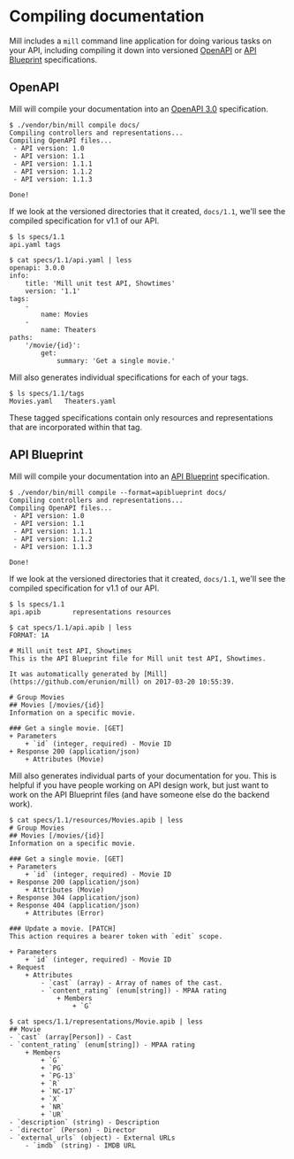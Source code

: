 # Compiling documentation

Mill includes a `mill` command line application for doing various tasks on your API, including compiling it down into versioned [OpenAPI](https://swagger.io/) or [API Blueprint](https://apiblueprint.org/) specifications.

## OpenAPI
Mill will compile your documentation into an [OpenAPI 3.0](https://swagger.io/) specification.

```shell
$ ./vendor/bin/mill compile docs/
Compiling controllers and representations...
Compiling OpenAPI files...
 - API version: 1.0
 - API version: 1.1
 - API version: 1.1.1
 - API version: 1.1.2
 - API version: 1.1.3

Done!
```

If we look at the versioned directories that it created, `docs/1.1`, we'll see the compiled specification for v1.1 of our API.

```shell
$ ls specs/1.1
api.yaml tags

$ cat specs/1.1/api.yaml | less
openapi: 3.0.0
info:
    title: 'Mill unit test API, Showtimes'
    version: '1.1'
tags:
    -
        name: Movies
    -
        name: Theaters
paths:
    '/movie/{id}':
        get:
            summary: 'Get a single movie.'
```

Mill also generates individual specifications for each of your tags.

```shell
$ ls specs/1.1/tags
Movies.yaml   Theaters.yaml
```

These tagged specifications contain only resources and representations that are incorporated within that tag.

## API Blueprint
Mill will compile your documentation into an [API Blueprint](https://apiblueprint.org/) specification.

```shell
$ ./vendor/bin/mill compile --format=apiblueprint docs/
Compiling controllers and representations...
Compiling OpenAPI files...
 - API version: 1.0
 - API version: 1.1
 - API version: 1.1.1
 - API version: 1.1.2
 - API version: 1.1.3

Done!
```

If we look at the versioned directories that it created, `docs/1.1`, we'll see the compiled specification for v1.1 of our API.

```shell
$ ls specs/1.1
api.apib        representations resources

$ cat specs/1.1/api.apib | less
FORMAT: 1A

# Mill unit test API, Showtimes
This is the API Blueprint file for Mill unit test API, Showtimes.

It was automatically generated by [Mill](https://github.com/erunion/mill) on 2017-03-20 10:55:39.

# Group Movies
## Movies [/movies/{id}]
Information on a specific movie.

### Get a single movie. [GET]
+ Parameters
    + `id` (integer, required) - Movie ID
+ Response 200 (application/json)
    + Attributes (Movie)
```

Mill also generates individual parts of your documentation for you. This is helpful if you have people working on API design work, but just want to work on the API Blueprint files (and have someone else do the backend work).

```shell
$ cat specs/1.1/resources/Movies.apib | less
# Group Movies
## Movies [/movies/{id}]
Information on a specific movie.

### Get a single movie. [GET]
+ Parameters
    + `id` (integer, required) - Movie ID
+ Response 200 (application/json)
    + Attributes (Movie)
+ Response 304 (application/json)
+ Response 404 (application/json)
    + Attributes (Error)

### Update a movie. [PATCH]
This action requires a bearer token with `edit` scope.

+ Parameters
    + `id` (integer, required) - Movie ID
+ Request
    + Attributes
        - `cast` (array) - Array of names of the cast.
        - `content_rating` (enum[string]) - MPAA rating
            + Members
                + `G`
```

```shell
$ cat specs/1.1/representations/Movie.apib | less
## Movie
- `cast` (array[Person]) - Cast
- `content_rating` (enum[string]) - MPAA rating
    + Members
        + `G`
        + `PG`
        + `PG-13`
        + `R`
        + `NC-17`
        + `X`
        + `NR`
        + `UR`
- `description` (string) - Description
- `director` (Person) - Director
- `external_urls` (object) - External URLs
    - `imdb` (string) - IMDB URL
```
